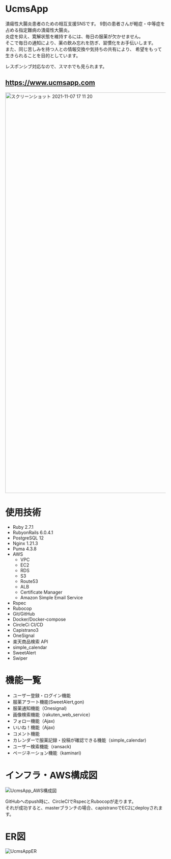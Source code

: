 # UcmsApp

潰瘍性大腸炎患者のための相互支援SNSです。
9割の患者さんが軽症・中等症を占める指定難病の潰瘍性大腸炎。
<br>炎症を抑え、寛解状態を維持するには、毎日の服薬が欠かせません。
<br>そこで毎日の通知により、薬の飲み忘れを防ぎ、習慣化をお手伝いします。
<br>また、同じ苦しみを持つ人との情報交換や気持ちの共有により、
希望をもって生きられることを目的としています。

レスポンシブ対応なので、スマホでも見られます。

## https://www.ucmsapp.com

<img width="1256" alt="スクリーンショット 2021-11-07 17 11 20" src="https://user-images.githubusercontent.com/42525646/140637463-6039ecd2-efea-4f18-9b64-837c066630b7.png">

# 使用技術

- Ruby 2.7.1
- RubyonRails 6.0.4.1
- PostgreSQL 12
- Nginx 1.21.3
- Puma 4.3.8
- AWS
  - VPC
  - EC2
  - RDS
  - S3
  - Route53
  - ALB
  - Certificate Manager
  - Amazon Simple Email Service
- Rspec
- Rubocop
- Git/GitHub
- Docker/Docker-compose
- CircleCi CI/CD
- Capistrano3
- OneSignal
- 楽天商品検索 API
- simple_calendar
- SweetAlert
- Swiper

# 機能一覧
- ユーザー登録・ログイン機能
- 服薬アラート機能(SweetAlert,gon)
- 服薬通知機能（Onesignal)
- 画像検索機能（rakuten_web_service）
- フォロー機能（Ajax)
- いいね！機能（Ajax)
- コメント機能
- カレンダーで服薬記録・投稿が確認できる機能（simple_calendar)
- ユーザー検索機能（ransack)
- ページネーション機能（kaminari)

# インフラ・AWS構成図
![UcmsApp_AWS構成図](https://user-images.githubusercontent.com/42525646/140727040-3af8d701-4abf-4f03-9454-7193e9f5e78e.png)

GitHubへのpush時に、CircleCIでRspecとRubocopが走ります。<br>
それが成功すると、masterブランチの場合、capistranoでEC2にdeployされます。

# ER図
![UcmsAppER](https://user-images.githubusercontent.com/42525646/140727138-a4220d8e-ef0e-4220-bf45-53bd565008dc.png)
